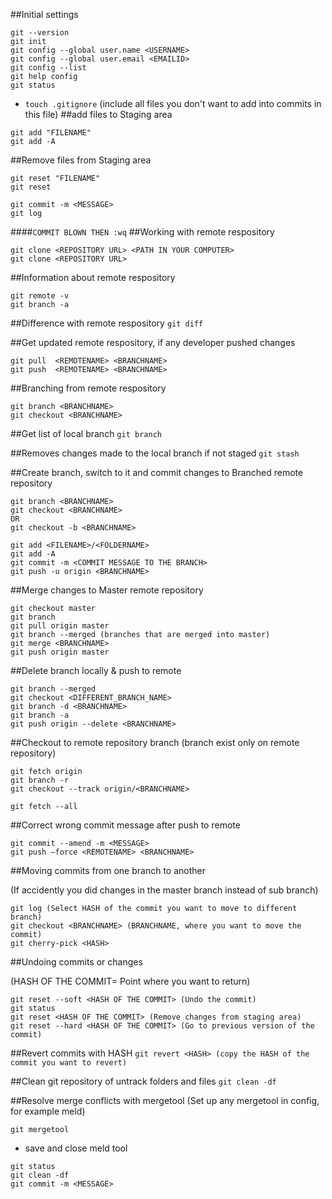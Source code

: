 ##Initial settings
```
git --version
git init
git config --global user.name <USERNAME>
git config --global user.email <EMAILID>
git config --list
git help config
git status
```

* `touch .gitignore`  (include all files you don't want to add into commits in this file)
##add files to Staging area
```
git add "FILENAME"
git add -A
```
##Remove files from Staging area
```
git reset "FILENAME"
git reset

git commit -m <MESSAGE>
git log
```
####`COMMIT BLOWN THEN :wq`
##Working with remote respository
```
git clone <REPOSITORY URL> <PATH IN YOUR COMPUTER>
git clone <REPOSITORY URL>
```


##Information about remote respository
```
git remote -v
git branch -a
```
##Difference with remote respository
`git diff`

##Get updated remote respository, if any developer pushed changes
```
git pull  <REMOTENAME> <BRANCHNAME> 
git push  <REMOTENAME> <BRANCHNAME> 
```
##Branching from remote respository
```
git branch <BRANCHNAME>
git checkout <BRANCHNAME>
```
##Get list of local branch
`git branch`

##Removes changes made to the local branch if not staged
`git stash`

##Create branch, switch to it and commit changes to Branched remote repository
```
git branch <BRANCHNAME>
git checkout <BRANCHNAME>
OR
git checkout -b <BRANCHNAME>
```
```
git add <FILENAME>/<FOLDERNAME>
git add -A
git commit -m <COMMIT MESSAGE TO THE BRANCH>
git push -u origin <BRANCHNAME>
```
##Merge changes to Master remote repository
```
git checkout master
git branch
git pull origin master
git branch --merged (branches that are merged into master)
git merge <BRANCHNAME>
git push origin master
```
##Delete branch locally & push to remote
```
git branch --merged
git checkout <DIFFERENT_BRANCH_NAME>
git branch -d <BRANCHNAME>
git branch -a
git push origin --delete <BRANCHNAME>
```
##Checkout to remote repository branch
(branch exist only on remote repository)

```
git fetch origin
git branch -r
git checkout --track origin/<BRANCHNAME>

git fetch --all
```
##Correct wrong commit message after push to remote
```
git commit --amend -m <MESSAGE>
git push —force <REMOTENAME> <BRANCHNAME>
```
##Moving commits from one branch to another

(If accidently you did changes in the master branch instead of sub branch)
```
git log (Select HASH of the commit you want to move to different branch)
git checkout <BRANCHNAME> (BRANCHNAME, where you want to move the commit)
git cherry-pick <HASH>
```
##Undoing commits or changes

(HASH OF THE COMMIT= Point where you want to return)
```
git reset --soft <HASH OF THE COMMIT> (Undo the commit)
git status
git reset <HASH OF THE COMMIT> (Remove changes from staging area)
git reset --hard <HASH OF THE COMMIT> (Go to previous version of the commit)
```
##Revert commits with HASH
`git revert <HASH> (copy the HASH of the commit you want to revert)`

##Clean git repository of untrack folders and files
`git clean -df`

##Resolve merge conflicts with mergetool
(Set up any mergetool in config, for example meld)
```
git mergetool
```
- save and close meld tool
```
git status
git clean -df
git commit -m <MESSAGE>
```

